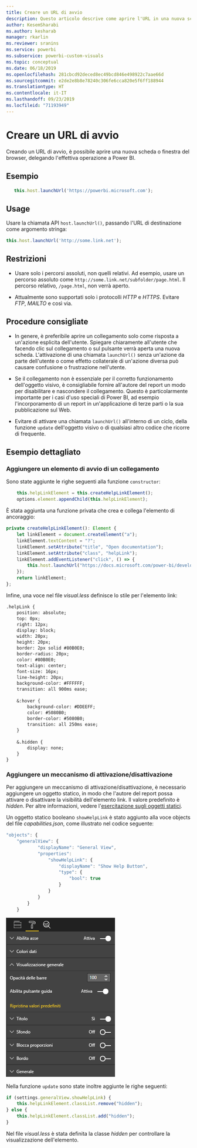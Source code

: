 ```yaml
---
title: Creare un URL di avvio
description: Questo articolo descrive come aprire l'URL in una nuova scheda usando gli oggetti visivi di Power BI.
author: KesemSharabi
ms.author: kesharab
manager: rkarlin
ms.reviewer: sranins
ms.service: powerbi
ms.subservice: powerbi-custom-visuals
ms.topic: conceptual
ms.date: 06/18/2019
ms.openlocfilehash: 281cbcd92deced8ec49bcd846e498922c7aae66d
ms.sourcegitcommit: e2de2e8b8e78240c306fe6cca820e5f6ff188944
ms.translationtype: HT
ms.contentlocale: it-IT
ms.lasthandoff: 09/23/2019
ms.locfileid: "71193949"
---
```

# <a name="create-a-launch-url"></a>Creare un URL di avvio

Creando un URL di avvio, è possibile aprire una nuova scheda o finestra del browser, delegando l'effettiva operazione a Power BI.

## <a name="sample"></a>Esempio

```typescript
   this.host.launchUrl('https://powerbi.microsoft.com');
```

## <a name="usage"></a>Usage

Usare la chiamata API `host.launchUrl()`, passando l'URL di destinazione come argomento stringa:

```typescript
this.host.launchUrl('http://some.link.net');
```

## <a name="restrictions"></a>Restrizioni

* Usare solo i percorsi assoluti, non quelli relativi. Ad esempio, usare un percorso assoluto come `http://some.link.net/subfolder/page.html`. Il percorso relativo, `/page.html`, non verrà aperto.

* Attualmente sono supportati solo i protocolli *HTTP* e *HTTPS*. Evitare *FTP*, *MAILTO* e così via.

## <a name="best-practices"></a>Procedure consigliate

* In genere, è preferibile aprire un collegamento solo come risposta a un'azione esplicita dell'utente. Spiegare chiaramente all'utente che facendo clic sul collegamento o sul pulsante verrà aperta una nuova scheda. L'attivazione di una chiamata `launchUrl()` senza un'azione da parte dell'utente o come effetto collaterale di un'azione diversa può causare confusione o frustrazione nell'utente.

* Se il collegamento non è essenziale per il corretto funzionamento dell'oggetto visivo, è consigliabile fornire all'autore del report un modo per disabilitare e nascondere il collegamento. Questo è particolarmente importante per i casi d'uso speciali di Power BI, ad esempio l'incorporamento di un report in un'applicazione di terze parti o la sua pubblicazione sul Web.

* Evitare di attivare una chiamata `launchUrl()` all'interno di un ciclo, della funzione `update` dell'oggetto visivo o di qualsiasi altro codice che ricorre di frequente.

## <a name="a-step-by-step-example"></a>Esempio dettagliato

### <a name="add-a-link-launching-element"></a>Aggiungere un elemento di avvio di un collegamento

Sono state aggiunte le righe seguenti alla funzione `constructor`:

```typescript
    this.helpLinkElement = this.createHelpLinkElement();
    options.element.appendChild(this.helpLinkElement);
```

È stata aggiunta una funzione privata che crea e collega l'elemento di ancoraggio:

```typescript
private createHelpLinkElement(): Element {
    let linkElement = document.createElement("a");
    linkElement.textContent = "?";
    linkElement.setAttribute("title", "Open documentation");
    linkElement.setAttribute("class", "helpLink");
    linkElement.addEventListener("click", () => {
        this.host.launchUrl("https://docs.microsoft.com/power-bi/developer/custom-visual-develop-tutorial");
    });
    return linkElement;
};
```

Infine, una voce nel file *visual.less* definisce lo stile per l'elemento link:

```less
.helpLink {
    position: absolute;
    top: 0px;
    right: 12px;
    display: block;
    width: 20px;
    height: 20px;
    border: 2px solid #80B0E0;
    border-radius: 20px;
    color: #80B0E0;
    text-align: center;
    font-size: 16px;
    line-height: 20px;
    background-color: #FFFFFF;
    transition: all 900ms ease;

    &:hover {
        background-color: #DDEEFF;
        color: #5080B0;
        border-color: #5080B0;
        transition: all 250ms ease;
    }

    &.hidden {
        display: none;
    }
}
```

### <a name="add-a-toggling-mechanism"></a>Aggiungere un meccanismo di attivazione/disattivazione

Per aggiungere un meccanismo di attivazione/disattivazione, è necessario aggiungere un oggetto statico, in modo che l'autore del report possa attivare o disattivare la visibilità dell'elemento link. Il valore predefinito è *hidden*. Per altre informazioni, vedere l'[esercitazione sugli oggetti statici](https://microsoft.github.io/PowerBI-visuals/docs/concepts/objects-and-properties).

Un oggetto statico booleano `showHelpLink` è stato aggiunto alla voce objects del file *capabilities.json*, come illustrato nel codice seguente:

```typescript
"objects": {
    "generalView": {
            "displayName": "General View",
            "properties":
                "showHelpLink": {
                    "displayName": "Show Help Button",
                    "type": {
                        "bool": true
                    }
                }
            }
        }
    }
```

![Attivazione/disattivazione dell'URL di avvio](./media/launchurl-toggle.png)

Nella funzione `update` sono state inoltre aggiunte le righe seguenti:

```typescript
if (settings.generalView.showHelpLink) {
    this.helpLinkElement.classList.remove("hidden");
} else {
    this.helpLinkElement.classList.add("hidden");
}
```

Nel file *visual.less* è stata definita la classe *hidden* per controllare la visualizzazione dell'elemento.
